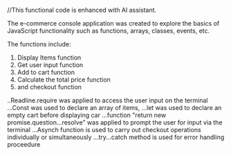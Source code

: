 //This functional code is enhanced with AI assistant. 

The e-commerce console application was created to explore the basics of JavaScript functionality such as functions, arrays, classes, events, etc. 

The functions include:
1. Display Items function
2. Get user input function
3. Add to cart function
4. Calculate the total price function
5. and checkout function

..Readline.require was applied to access the user input on the terminal
...Const was used to declare an array of items, 
...let was used to declare an empty cart before displaying car
...function "return new promise.question...resolve" was applied to prompt the user for input via the terminal
...Asynch function is used to carry out checkout operations individually or simultaneously 
...try...catch method is used for error handling proceedure
